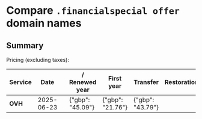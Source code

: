 # Compare `.financialspecial offer` domain names

## Summary

Pricing (excluding taxes):

| Service | Date |  | / Renewed year | First year | Transfer | Restoration |
|--|--|--|--|--|--|--|
| **OVH** | 2025-06-23 |  | {"gbp": "45.09"} | {"gbp": "21.76"} | {"gbp": "43.79"} |  |
